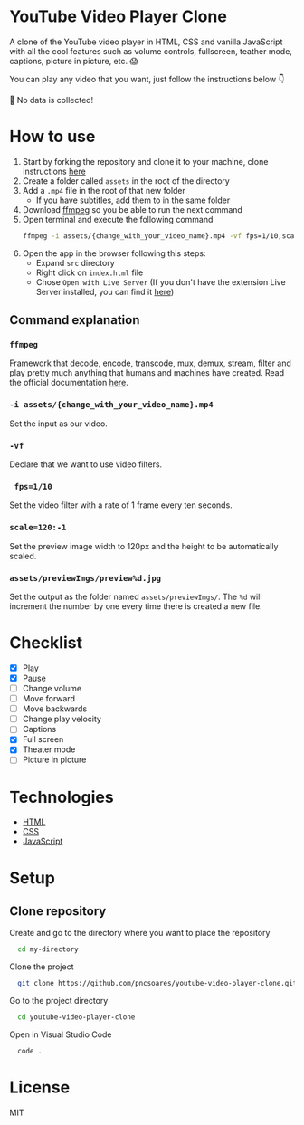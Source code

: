# YouTube Video Player Clone

A clone of the YouTube video player in HTML, CSS and vanilla JavaScript with all the cool features such as volume controls, fullscreen, teather mode, captions, picture in picture, etc. 😱

You can play any video that you want, just follow the instructions below 👇

🙈 No data is collected!

# How to use

1. Start by forking the repository and clone it to your machine, clone instructions [here](#clone-repository)
1. Create a folder called `assets` in the root of the directory
1. Add a `.mp4` file in the root of that new folder
   -  If you have subtitles, add them to in the same folder
1. Download [ffmpeg](https://ffmpeg.org/download.html) so you be able to run the next command
1. Open terminal and execute the following command
   ```bash
   ffmpeg -i assets/{change_with_your_video_name}.mp4 -vf fps=1/10,scale=120:-1 assets/previewImgs/preview%d.jpg
   ```
1. Open the app in the browser following this steps:
   - Expand `src` directory
   - Right click on `index.html` file
   - Chose `Open with Live Server` (If you don't have the extension Live Server installed, you can find it [here](https://marketplace.visualstudio.com/items?itemName=ritwickdey.LiveServer))

## Command explanation

### `ffmpeg`
Framework that decode, encode, transcode, mux, demux, stream, filter and play pretty much anything that humans and machines have created. Read the official documentation [here](https://ffmpeg.org/about.html).

### `-i assets/{change_with_your_video_name}.mp4`
Set the input as our video.

### `-vf`
Declare that we want to use video filters.

### ` fps=1/10`
Set the video filter with a rate of 1 frame every ten seconds.

### `scale=120:-1`
Set the preview image width to 120px and the height to be automatically scaled.

### `assets/previewImgs/preview%d.jpg`
Set the output as the folder named `assets/previewImgs/`. The `%d` will increment the number by one every time there is created a new file.

# Checklist

- [x] Play
- [x] Pause
- [ ] Change volume
- [ ] Move forward
- [ ] Move backwards
- [ ] Change play velocity
- [ ] Captions
- [x] Full screen
- [x] Theater mode
- [ ] Picture in picture

# Technologies

- [HTML](https://developer.mozilla.org/en-US/docs/Web/HTML)
- [CSS](https://developer.mozilla.org/en-US/docs/Web/CSS)
- [JavaScript](https://developer.mozilla.org/en-US/docs/Web/JavaScript)

# Setup

## Clone repository

Create and go to the directory where you want to place the repository

```bash
  cd my-directory
```

Clone the project

```bash
  git clone https://github.com/pncsoares/youtube-video-player-clone.git
```

Go to the project directory

```bash
  cd youtube-video-player-clone
```

Open in Visual Studio Code

```bash
  code .
```

# License

MIT
